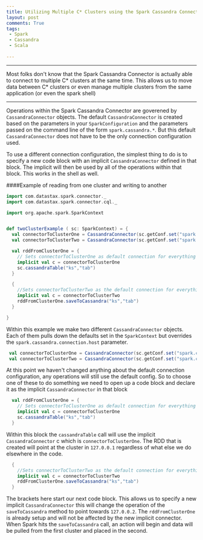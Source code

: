 ```yaml
---
title: Utilizing Multiple C* Clusters using the Spark Cassandra Connector
layout: post
comments: True
tags:
 - Spark
 - Cassandra
 - Scala
 
---
```


---
Most folks don't know that the Spark Cassandra Connector is actually able to connect to multiple
C* clusters at the same time. This allows us to move data between C* clusters or even manage 
multiple clusters from the same application (or even the spark shell)
 
---

Operations within the Spark Cassandra Connector are goverened by `CassandraConnector` objects.
The default `CassandraConnector` is created based on the parameters in your `SparkConfiguration` and
the parameters passed on the command line of the form `spark.cassandra.*`. But this default `CassandraConnector`
does not have to be the only connection configuration used.

To use a different connection configuration, the simplest thing to do is to specify a new code
block with an implicit `CassandraConnector` defined in that block. The implicit will then be used
by all of the operations within that block. This works in the shell as well.

####Example of reading from one cluster and writing to another

```scala
import com.datastax.spark.connector._
import com.datastax.spark.connector.cql._

import org.apache.spark.SparkContext


def twoClusterExample ( sc: SparkContext) = {
  val connectorToClusterOne = CassandraConnector(sc.getConf.set("spark.cassandra.connection.host", "127.0.0.1"))
  val connectorToClusterTwo = CassandraConnector(sc.getConf.set("spark.cassandra.connection.host", "127.0.0.2"))

  val rddFromClusterOne = {
    // Sets connectorToClusterOne as default connection for everything in this code block
    implicit val c = connectorToClusterOne
    sc.cassandraTable("ks","tab")
  }

  {
    //Sets connectorToClusterTwo as the default connection for everything in this code block
    implicit val c = connectorToClusterTwo
    rddFromClusterOne.saveToCassandra("ks","tab")
  }

}
```

Within this example we make two different `CassandraConnector` objects. Each of them pulls down the
defaults set in the `SparkContext` but overrides the `spark.cassandra.connection.host` parameter. 

```scala
 val connectorToClusterOne = CassandraConnector(sc.getConf.set("spark.cassandra.connection.host", "127.0.0.1"))
 val connectorToClusterTwo = CassandraConnector(sc.getConf.set("spark.cassandra.connection.host", "127.0.0.2"))
```

At this point we haven't changed anything about the default connection configuration, any operations
will still use the default config. So to choose one of these to do something we need to open up a 
code block and declare it as the implicit `CassandraConnector` in that block

```scala
  val rddFromClusterOne = {
    // Sets connectorToClusterOne as default connection for everything in this code block
    implicit val c = connectorToClusterOne
    sc.cassandraTable("ks","tab")
  }
```

Within this block the `cassandraTable` call will use the implicit `CassandraConnector` c which is
`connectorToClusterOne`. The RDD that is created will point at the cluster in `127.0.0.1` regardless
of what else we do elsewhere in the code.

```scala
  {
    //Sets connectorToClusterTwo as the default connection for everything in this code block
    implicit val c = connectorToClusterTwo
    rddFromClusterOne.saveToCassandra("ks","tab")
  }
```

The brackets here start our next code block. This allows us to specify a new implicit `CassandraConnector`
this will change the operation of the `saveToCassandra` method to point towards `127.0.0.2`. The 
`rddFromClusterOne` is already setup and will not be affected by the new implicit connector. When Spark
hits the `saveToCassandra` call, an action will begin and data will be pulled from the first cluster
and placed in the second.
